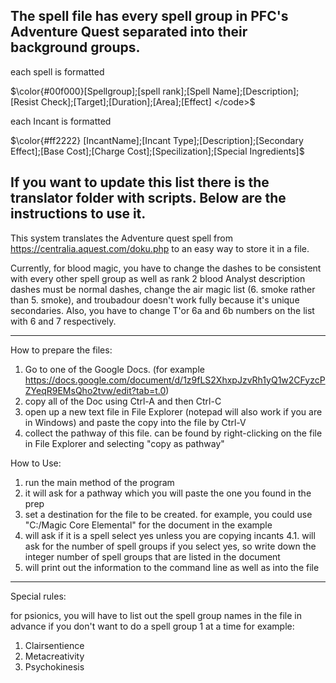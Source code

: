 The spell file has every spell group in PFC's Adventure Quest separated into their background groups.
-----------------------------------------------------------------------------------------------------------
each spell is formatted 

$\color{#00f000}[Spellgroup];[spell rank];[Spell Name];[Description];[Resist Check];[Target];[Duration];[Area];[Effect] </code>$

each Incant is formatted 

$\color{#ff2222} [IncantName];[Incant Type];[Description];[Secondary Effect];[Base Cost];[Charge Cost];[Specilization];[Special Ingredients]$

If you want to update this list there is the translator folder with scripts. Below are the instructions to use it.
------------------------------------------------------------------------------------------------------------------------------------
This system translates the Adventure quest spell from https://centralia.aquest.com/doku.php to an easy way to store it in a file.

Currently, for blood magic, you have to change the dashes to be consistent with every other spell group as well as rank 2 blood Analyst description dashes must be normal dashes, change the air magic list (6. smoke rather than 5. smoke), and troubadour doesn't work fully because it's unique secondaries. Also, you have to change T'or 6a and 6b numbers on the list with 6 and 7 respectively.

------------------------------------------------------------------------------------------------------------------------------------------------
How to prepare the files:

1. Go to one of the Google Docs. (for example https://docs.google.com/document/d/1z9fLS2XhxpJzvRh1yQ1w2CFyzcPZYeqR9EMsQho2tvw/edit?tab=t.0)
2. copy all of the Doc using Ctrl-A and then Ctrl-C
3. open up a new text file in File Explorer (notepad will also work if you are in Windows) and paste the copy into the file by Ctrl-V
4. collect the pathway of this file. can be found by right-clicking on the file in File Explorer and selecting "copy as pathway"

How to Use:

1. run the main method of the program
2.  it will ask for a pathway which you will paste the one you found in the prep
3. set a destination for the file to be created. for example, you could use "C:/Magic Core Elemental" for the document in the example
4. will ask if it is a spell select yes unless you are copying incants
4.1. will ask for the number of spell groups if you select yes, so write down the integer number of spell groups that are listed in the document 
5. will print out the information to the command line as well as into the file

-------------------------------------------------------------------------------------------------------------------------------------------------
Special rules:

for psionics, you will have to list out the spell group names in the file in advance if you don't want to do a spell group 1 at a time for example:
1. Clairsentience
2. Metacreativity
3. Psychokinesis
